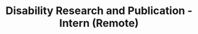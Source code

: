 ---
title: "Disability Research and Publication - Intern (Remote)"
about: "As a Disability Research and Publication Intern, you will play a vital role in supporting our efforts to advance understanding and awareness of disability-related issues through rigorous research and well-crafted publications. This internship offers an excellent opportunity for individuals passionate about contributing to the field of disability studies and promoting inclusivity in society. You will gain hands-on experience in disability research and publication processes, contributing to meaningful projects that drive positive social change and impact."
startDate: "Start Date: Immediate"
join : "Immediate Start" 
team : "Build a community team to drive local change."
event : "Organize events • Recruit volunteers • Lead meetings" 
duration: "Duration: 3 - 6 Months"
timeCommitment: "Average : 10 hr/week"
teamSize: "Team Size: 3-5"
responsibilities: |
  - Conduct thorough literature reviews and research related to disability studies and associated topics
  - Collect, analyze, and synthesize data to contribute to research projects focused on disability-related issues
  - Develop content for publications, including reports, articles, and educational materials
  - Prepare and format manuscripts, ensuring accuracy, consistency, and adherence to publication guidelines
  - Create visual aids, graphics, and charts to enhance the visual representation of research findings
  - Participate in the editing and proofreading process to ensure the quality and clarity of written content
requirements: |
  - Currently pursuing or recently completed a degree in a relevant field (e.g., Social Sciences, Psychology, Public Health, Communications)
  - Strong interest in disability research, advocacy, and related social issues
  - Excellent written and verbal communication skills
  - Proficiency in conducting literature reviews and synthesizing research findings
  - Attention to detail and ability to maintain accuracy in data collection and analysis
  - Familiarity with academic and publication formatting guidelines is a plus
  - Ability to work collaboratively in a team environment
  - Demonstrated commitment to promoting diversity, equity, and inclusion
url: "disability-research-and-publication"
---